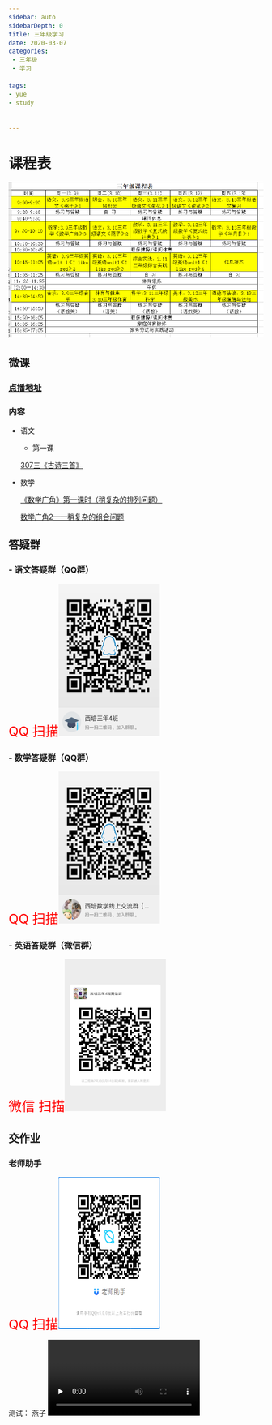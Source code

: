```yaml
---
sidebar: auto
sidebarDepth: 0
title: 三年级学习
date: 2020-03-07
categories:
 - 三年级
 - 学习

tags:
- yue
- study


---
```


# 课程表

![](./.yue_study_images/437bb662.png)

## 微课
### [点播地址](http://tw.xttjzx.com/liveplatform/twliveLogin/toLogin)

### 内容

- 语文

    - 第一课

    [307三《古诗三首》](/307_1.pptx)

- 数学

    [《数学广角》第一课时（稍复杂的排列问题）](/307_math_1.pptx)

    [数学广角2——稍复杂的组合问题](/308_math_2.pptx)

## 答疑群

### - 语文答疑群（QQ群）

<font style="color:red; font-size: 26px">QQ 扫描</font><img src="./.yue_study_images/5e01dba3.png" style="width:200px;height:300px"></img>

### - 数学答疑群（QQ群）

 <font style="color:red; font-size: 26px">QQ 扫描</font><img src="./.yue_study_images/4296a01d.png" style="width:200px;height:300px"></img>

### - 英语答疑群（微信群）
  <font style="color:red; font-size: 26px">微信 扫描</font><img src="./.yue_study_images/f8db6313.png" style="width:200px;height:300px"></img>


## 交作业

### 老师助手
<font style="color:red; font-size: 26px">QQ 扫描</font><img src="./.yue_study_images/a01ff983.png" style="width:200px;height:300px"></img>

测试：
燕子
<video id="video" controls="" preload="none" >
      <source id="mp4" src="http://cdn.teewonyun.com//Z000001/2020/3/8/mp4/6d9f1b94-cd3a-4202-b816-514671a045e4.mp4" type="video/mp4">
      </video>